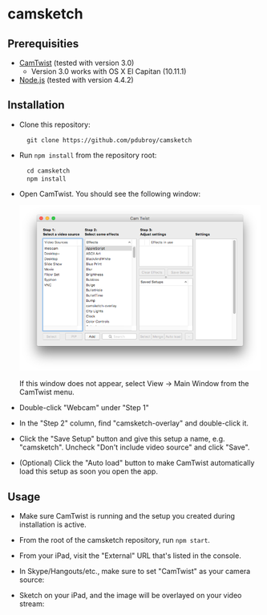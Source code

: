 # camsketch

## Prerequisities

- [CamTwist](http://camtwiststudio.com/download/) (tested with version 3.0)
    - Version 3.0 works with OS X El Capitan (10.11.1)
- [Node.js](https://nodejs.org/en/) (tested with version 4.4.2)

## Installation

- Clone this repository:

        git clone https://github.com/pdubroy/camsketch

- Run `npm install` from the repository root:

        cd camsketch
        npm install

- Open CamTwist. You should see the following window:

  ![Image of CamTwist main window](./doc/images/camtwist-mainwindow.png)

  If this window does not appear, select View -> Main Window from the CamTwist
  menu.

- Double-click "Webcam" under "Step 1"

- In the "Step 2" column, find "camsketch-overlay" and double-click it.

- Click the "Save Setup" button and give this setup a name, e.g. "camsketch".
  Uncheck "Don't include video source" and click "Save".

- (Optional) Click the "Auto load" button to make CamTwist automatically load
  this setup as soon you open the app.

## Usage

- Make sure CamTwist is running and the setup you created during installation
  is active.

- From the root of the camsketch repository, run `npm start`.

- From your iPad, visit the "External" URL that's listed in the console.

- In Skype/Hangouts/etc., make sure to set "CamTwist" as your camera source:

- Sketch on your iPad, and the image will be overlayed on your video stream:
